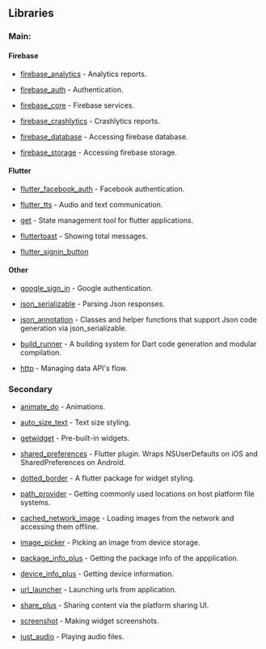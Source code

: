 ## Libraries 

### Main:


#### Firebase

* [firebase_analytics](https://pub.dev/packages/firebase_analytics) - Analytics reports.

* [firebase_auth](https://pub.dev/packages/firebase_auth) - Authentication.

* [firebase_core](https://pub.dev/packages/firebase_core) - Firebase services.

* [firebase_crashlytics](https://pub.dev/packages/firebase_crashlytics) - Crashlytics reports.

* [firebase_database](https://pub.dev/packages/firebase_database) - Accessing firebase database.

* [firebase_storage](https://pub.dev/packages/firebase_storage) - Accessing firebase storage.


#### Flutter

* [flutter_facebook_auth](https://pub.dev/packages/flutter_facebook_auth) - Facebook authentication.

* [flutter_tts](https://pub.dev/packages/flutter_tts) - Audio and text communication.

* [get](https://pub.dev/packages/get) - State management tool for flutter applications.

* [fluttertoast](https://pub.dev/packages/fluttertoast) - Showing total messages.

* [flutter_signin_button](https://pub.dev/packages/flutter_signin_button)
 

#### Other

* [google_sign_in](https://pub.dev/packages/google_sign_in) - Google authentication.

* [json_serializable](https://pub.dev/packages/json_serializable) - Parsing Json responses.

* [json_annotation](https://pub.dev/packages/json_annotation) - Classes and helper functions that support Json code generation via json_serializable.

* [build_runner](https://pub.dev/packages/build_runner) - A building system for Dart code generation and modular compilation.

* [http](https://pub.dev/packages/http) - Managing data API's flow.
   


### Secondary

* [animate_do](https://pub.dev/packages/animate_do) - Animations.
 
* [auto_size_text](https://pub.dev/packages/auto_size_text) - Text size styling.

* [getwidget](https://pub.dev/packages/getwidget) - Pre-built-in widgets.

* [shared_preferences](https://pub.dev/packages/shared_preferences) - Flutter plugin. Wraps NSUserDefaults on iOS and SharedPreferences on Android.

* [dotted_border](https://pub.dev/packages/dotted_border) - A flutter package for widget styling.

* [path_provider](https://pub.dev/packages/path_provider) - Getting commonly used locations on host platform file systems.

* [cached_network_image](https://pub.dev/packages/cached_network_image) - Loading images from the network and accessing them offline.

* [image_picker](https://pub.dev/packages/image_picker) - Picking an image from device storage.

* [package_info_plus](https://pub.dev/packages/package_info_plus) - Getting the package info of the appplication.

* [device_info_plus](https://pub.dev/packages/device_info_plus) - Getting device information.

* [url_launcher](https://pub.dev/packages/url_launcher) - Launching urls from application.

* [share_plus](https://pub.dev/packages/share_plus) - Sharing content via the platform sharing UI.

* [screenshot](https://pub.dev/packages/screenshot) - Making widget screenshots.

* [just_audio](https://pub.dev/packages/just_audio) - Playing audio files.

